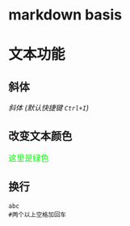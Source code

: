 # markdown basis

# 文本功能

## 斜体

*斜体* *(默认快捷键 *​*`Ctrl+I`*​*)*

## 改变文本颜色

<font color="00FF00" size="3">这里是绿色</font>
## 换行
	abc  
	#两个以上空格加回车
